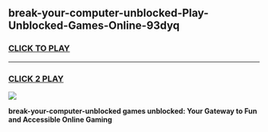 
## break-your-computer-unblocked-Play-Unblocked-Games-Online-93dyq
<h3>
<a href="https://premium76.site?title=break-your-computer-unblocked&ref=25A">CLICK TO PLAY</a></h3>
<hr>

<h3>
<a href="https://premium76.site?title=break-your-computer-unblocked&ref=25A">CLICK 2 PLAY</a>
  
</h3>

<a href="https://premium76.site?title=break-your-computer-unblocked&ref=25A"><img src="https://clearcache.store/games.png"></a>


**break-your-computer-unblocked games unblocked: Your Gateway to Fun and Accessible Online Gaming**
